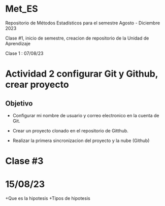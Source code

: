 # Met_ES
Repositorio de Métodos Estadísticos para el semestre Agosto - Diciembre 2023

Clase #1, inicio de semestre, creacion de repositorio de la Unidad de Aprendizaje 

Clase 1 : 07/08/23

 # Actividad 2 configurar Git y Github, crear proyecto
 
 ## Objetivo 
 
 + Configurar mi nombre de usuario y correo electronico en la cuenta de Git.
 
 + Crear un proyecto clonado en el repositorio de Gitthub.
 + Realizar la primera sincronizacion del proyecto y la nube (Github)

  # Clase #3
  # 15/08/23
   
   +Que es la hipotesis
   +Tipos de hipotesis 
